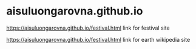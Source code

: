 # aisuluongarovna.github.io
https://aisuluongarovna.github.io/festival.html
link for festival site


https://aisuluongarovna.github.io/festival.html 
link for earth wikipedia site
